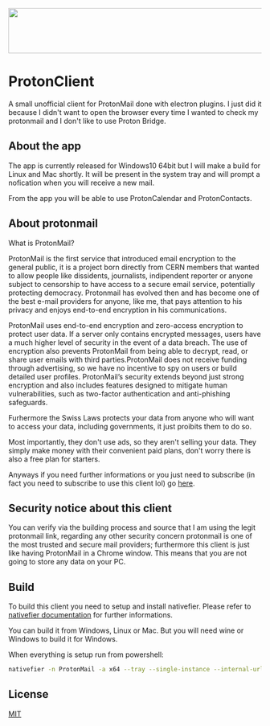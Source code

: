 <p align="center">
    <a href="https://go.getproton.me/SHJF?file_id=968" target="_blank"><img src="https://media.go2speed.org/brand/files/proton/26/PM-728x90.png" width="728" height="90" border="0" /></a><img src="https://go.getproton.me/aff_i?offer_id=26&file_id=968&aff_id=2299&tiny_url=1" width="0" height="0" style="position:absolute;visibility:hidden;" border="0" />
</p>

# ProtonClient
A small unofficial client for ProtonMail done with electron plugins.
I just did it because I didn't want to open the browser every time I wanted to check my protonmail and I don't like to use Proton Bridge.

## About the app
The app is currently released for Windows10 64bit but I will make a build for Linux and Mac shortly.
It will be present in the system tray and will prompt a nofication when you will receive a new mail.

From the app you will be able to use ProtonCalendar and ProtonContacts.

## About protonmail
What is ProtonMail?

ProtonMail is the first service that introduced email encryption to the general public, it is a project born directly from CERN members that wanted to allow people like dissidents, journalists, indipendent reporter or anyone subject to censorship to have access to a secure email service, potentially protecting democracy. Protonmail has evolved then and has become one of the best e-mail providers for anyone, like me, that pays attention to his privacy and enjoys end-to-end encryption in his communications.

ProtonMail  uses  end-to-end  encryption  and  zero-access encryption to protect user data. If a server only contains encrypted messages, users  have  a  much  higher  level  of  security  in  the  event  of  a  data  breach.  The  use  of  encryption  also  prevents  ProtonMail  from  being  able  to  decrypt,  read,  or  share  user  emails with third parties.ProtonMail  does  not  receive  funding  through  advertising,  so  we  have  no  incentive  to  spy on users or build detailed user profiles. ProtonMail’s security extends beyond just strong encryption and also includes features designed to mitigate human vulnerabilities, such as two-factor authentication and anti-phishing safeguards.

Furhermore the Swiss Laws protects your data from anyone who will want to access your data, including governments, it just proibits them to do so.

Most importantly, they don't use ads, so they aren't selling your data. They simply make money with their convenient paid plans, don't worry there is also a free plan for starters.

Anyways if you need further informations or you just need to subscribe (in fact you need to subscribe to use this client lol) go [here](https://go.getproton.me/SHJF).

## Security notice about this client
You can verify via the building process and source that I am using the legit protonmail link,
regarding any other security concern protonmail is one of the most trusted and secure mail providers;
furthermore this client is just like having ProtonMail in a Chrome window. This means that you are not going to store any data on your PC.

## Build
To build this client you need to setup and install nativefier.
Please refer to [nativefier documentation](https://www.npmjs.com/package/nativefier) for further informations.

You can build it from Windows, Linux or Mac. But you will need wine or Windows to build it for Windows.

When everything is setup run from powershell:

```bash
nativefier -n ProtonMail -a x64 --tray --single-instance --internal-urls "(http(s)?:\/\/.)?(www\.)?([-a-zA-Z0-9@:%_\+.~#?&//=]*)?(protonmail.com)" beta.protonmail.com
```

## License
[MIT](LICENSE)
